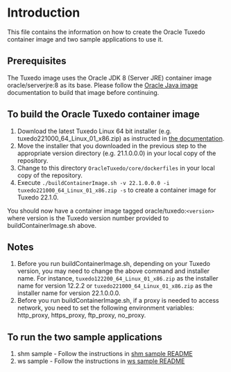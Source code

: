 # Introduction

This file contains the information on how to create the Oracle Tuxedo container image and two sample applications to use it.

## Prerequisites

The Tuxedo image uses the Oracle JDK 8 (Server JRE) container image oracle/serverjre:8 as its base. Please follow the [Oracle Java image](https://github.com/oracle/docker-images/blob/master/OracleJava) documentation to build that image before continuing.

## To build the Oracle Tuxedo container image

1. Download the latest Tuxedo Linux 64 bit installer (e.g. tuxedo221000_64_Linux_01_x86.zip) as instructed in [the documentation](../README.md).
2. Move the installer that you downloaded in the previous step to the appropriate version directory (e.g. 21.1.0.0.0) in your local copy of the repository.
3. Change to this directory `OracleTuxedo/core/dockerfiles` in your local copy of the repository.
4. Execute ``./buildContainerImage.sh -v 22.1.0.0.0 -i tuxedo221000_64_Linux_01_x86.zip -s`` to create a container image for Tuxedo 22.1.0.

You should now have a container image tagged oracle/tuxedo:`<version>` where version is the Tuxedo version number provided to buildContainerImage.sh above.

## Notes

1. Before you run buildContainerImage.sh, depending on your Tuxedo version, you may need to change the above command and installer name. For instance, `tuxedo122200_64_Linux_01_x86.zip` as the installer name for version 12.2.2 or `tuxedo221000_64_Linux_01_x86.zip` as the installer name for version 22.1.0.0.0.
2. Before you run buildContainerImage.sh, if a proxy is needed to access network, you need to set the following environment variables: http_proxy, https_proxy, ftp_proxy, no_proxy.


## To run the two sample applications

1. shm sample - Follow the instructions in [shm sample README](../samples/shm/README.md)
2. ws sample - Follow the instructions in [ws sample README](../samples/ws/README.md)

